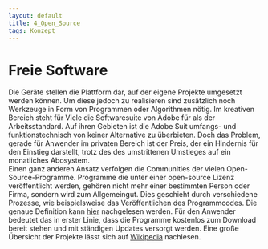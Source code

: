 ```yaml
---
layout: default
title: 4_Open_Source
tags: Konzept
---
```


# Freie Software
Die Geräte stellen die Plattform dar, auf der eigene Projekte umgesetzt werden können. Um diese jedoch zu realisieren sind zusätzlich noch Werkzeuge in Form von Programmen oder Algorithmen nötig. Im kreativen Bereich steht für Viele die Softwaresuite von Adobe für als der Arbeitsstandard. Auf ihren Gebieten ist die Adobe Suit umfangs- und funktionstechnisch von keiner Alternative zu überbieten. Doch das Problem, gerade für Anwender im privaten Bereich ist der Preis, der ein Hindernis für den Einstieg darstellt, trotz des des umstrittenen Umstieges auf ein monatliches Abosystem.  
Einen ganz anderen Ansatz verfolgen die Communities der vielen Open-Source-Programme. Programme die unter einer open-source Lizenz veröffentlicht werden, gehören nicht mehr einer bestimmten Person oder Firma, sondern wird zum Allgemeingut. Dies geschieht durch verschiedene Prozesse, wie beispielsweise das Veröffentlichen des Programmcodes. Die genaue Definition kann 
[hier](https://opensource.org/osd) 
nachgelesen werden. Für den Anwender bedeutet das in erster Linie, dass die Programme kostenlos zum Download bereit stehen und mit ständigen Updates versorgt werden. Eine große Übersicht der Projekte lässt sich auf [Wikipedia](https://en.wikipedia.org/wiki/List_of_free_and_open-source_software_packages) nachlesen.


